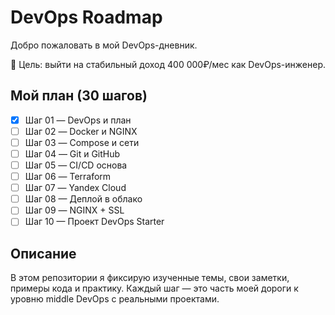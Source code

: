 # DevOps Roadmap

Добро пожаловать в мой DevOps-дневник.

🎯 Цель: выйти на стабильный доход 400 000₽/мес как DevOps-инженер.

## Мой план (30 шагов)

- [X]  Шаг 01 — DevOps и план
- [ ]  Шаг 02 — Docker и NGINX
- [ ]  Шаг 03 — Compose и сети
- [ ]  Шаг 04 — Git и GitHub
- [ ]  Шаг 05 — CI/CD основа
- [ ]  Шаг 06 — Terraform
- [ ]  Шаг 07 — Yandex Cloud
- [ ]  Шаг 08 — Деплой в облако
- [ ]  Шаг 09 — NGINX + SSL
- [ ]  Шаг 10 — Проект DevOps Starter

## Описание

В этом репозитории я фиксирую изученные темы, свои заметки, примеры кода и практику.
Каждый шаг — это часть моей дороги к уровню middle DevOps с реальными проектами.
